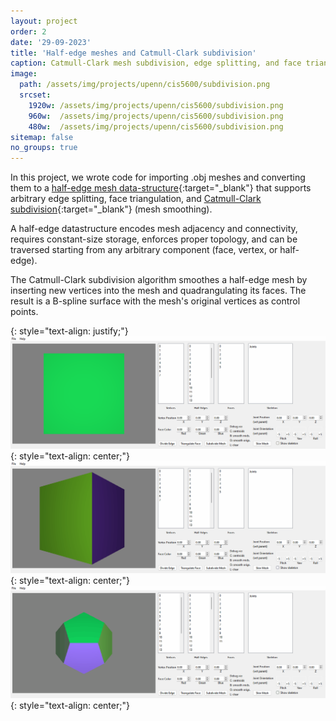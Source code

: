 ```yaml
---
layout: project
order: 2
date: '29-09-2023'
title: 'Half-edge meshes and Catmull-Clark subdivision'
caption: Catmull-Clark mesh subdivision, edge splitting, and face triangulation implemented on a half-edge data structure.
image: 
  path: /assets/img/projects/upenn/cis5600/subdivision.png
  srcset: 
    1920w: /assets/img/projects/upenn/cis5600/subdivision.png
    960w:  /assets/img/projects/upenn/cis5600/subdivision.png
    480w:  /assets/img/projects/upenn/cis5600/subdivision.png
sitemap: false
no_groups: true
---
```


In this project, we wrote code for importing .obj meshes and converting them to a [half-edge mesh data-structure](https://en.wikipedia.org/wiki/Doubly_connected_edge_list){:target="_blank"} that supports arbitrary edge splitting, face triangulation, and [Catmull-Clark subdivision](https://en.wikipedia.org/wiki/Catmull%E2%80%93Clark_subdivision_surface){:target="_blank"} (mesh smoothing).

A half-edge datastructure encodes mesh adjacency and connectivity, requires constant-size storage, enforces proper topology, and can be traversed starting from any arbitrary component (face, vertex, or half-edge).

The Catmull-Clark subdivision algorithm smoothes a half-edge mesh by inserting new vertices into the mesh and quadrangulating its faces. The result is a B-spline surface with the mesh's original vertices as control points.

{: style="text-align: justify;"}
![](/assets/img/projects/upenn/cis5600/subdivision_cube.gif)
{: style="text-align: center;"}
![](/assets/img/projects/upenn/cis5600/subdivision_cube_angle.gif)
{: style="text-align: center;"}
![](/assets/img/projects/upenn/cis5600/subdivision_dodecahedron.gif)
{: style="text-align: center;"}